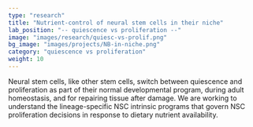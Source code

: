 ```yaml
---
type: "research"
title: "Nutrient-control of neural stem cells in their niche"
lab_position: "-- quiescence vs proliferation --"
image: "images/research/quiesc-vs-prolif.png"
bg_image: "images/projects/NB-in-niche.png"
category: "quiescence vs proliferation"
weight: 10
---
```

Neural stem cells, like other stem cells, switch between quiescence and proliferation as part of their normal developmental program, during adult homeostasis, and for repairing tissue after damage. We are working to understand the lineage-specific NSC intrinsic programs that govern NSC proliferation decisions in response to dietary nutrient availability.
